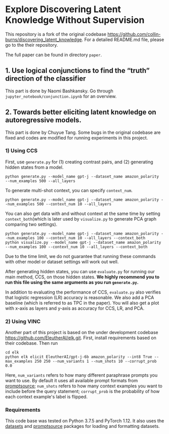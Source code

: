 # Explore Discovering Latent Knowledge Without Supervision 

This repository is a fork of the original codebase https://github.com/collin-burns/discovering_latent_knowledge. For a detailed README.md file, please go to the their repository.

The full paper can be found in directory `paper`.

## 1. Use logical conjunctions to find the “truth” direction of the classifier

This part is done by Naomi Bashkansky. Go through `jupyter_notebook/conjunction.ipynb` for an overview.

## 2. Towards better eliciting latent knowledge on autoregressive models. 
This part is done by Chuyue Tang. Some bugs in the original codebase are fixed and codes are modified for running experiments in this project.

### 1) Using CCS
First, use `generate.py` for (1) creating contrast pairs, and (2) generating hidden states from a model. 
```
python generate.py --model_name gpt-j --dataset_name amazon_polarity  --num_examples 500 --all_layers 
```
To generate multi-shot context, you can specify `context_num`.
```
python generate.py --model_name gpt-j --dataset_name amazon_polarity --num_examples 500 --context_num 10 --all_layers
```
You can also get data with and without context at the same time by setting `context_both`(which is later used by `visualize.py` to generate PCA graph comparing two settings). 
```
python generate.py --model_name gpt-j --dataset_name amazon_polarity --num_examples 100 --context_num 10 --all_layers --context_both
python visualize.py --model_name gpt-j --dataset_name amazon_polarity --num_examples 100 --context_num 10 --all_layers --context_both
```
Due to the time limit, we do not guarantee that running these commands with other model or dataset settings will work out well.

After generating hidden states, you can use `evaluate.py` for running our main method, CCS, on those hidden states. **We highly recommend you to run this file using the same arguments as you run `generate.py`.** 

In addition to evaluating the performance of CCS, `evaluate.py` also verifies that logistic regression (LR) accuracy is reasonable. 
We also add a PCA baseline (which is referred to as TPC in the paper).
You will also get a plot with x-axis as layers and y-axis as accuracy for CCS, LR, and PCA.

### 2) Using VINC
Another part of this project is based on the under development codebase https://github.com/EleutherAI/elk.git.
First, install requirements based on their codebase. Then run
```
cd elk
python elk elicit EleutherAI/gpt-j-6b amazon_polarity --int8 True --max_examples 250 250 --num_variants 1 --num_shots 10 --corrupt_prob 0.0
```
Here, `num_variants` refers to how many different paraphrase prompts you want to use. By default it uses all available prompt formats from [promptsource](https://github.com/bigscience-workshop/promptsource); `num_shots` refers to how many context examples you want to include before the query statement; `corrupt_prob` is the probability of how each context example's label is flipped.

### Requirements

This code base was tested on Python 3.7.5 and PyTorch 1.12. It also uses the [datasets](https://pypi.org/project/datasets/) and [promptsource](https://github.com/bigscience-workshop/promptsource) packages for loading and formatting datasets. 



